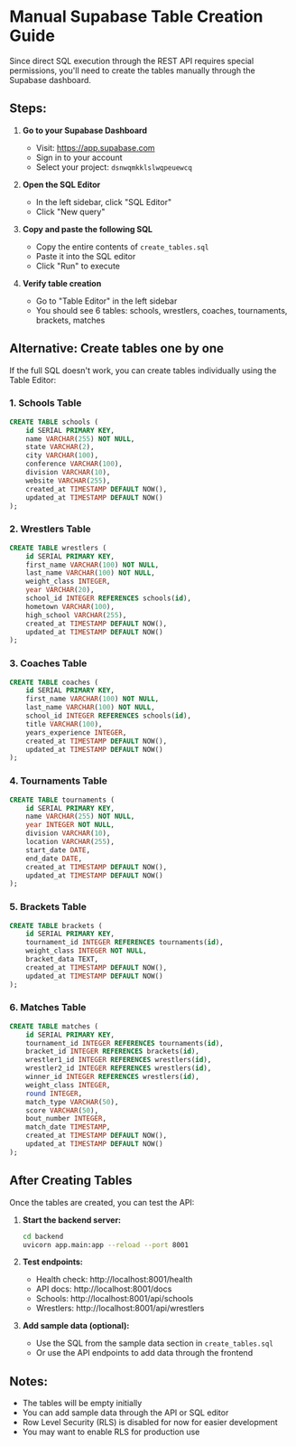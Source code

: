 # Manual Supabase Table Creation Guide

Since direct SQL execution through the REST API requires special permissions, you'll need to create the tables manually through the Supabase dashboard.

## Steps:

1. **Go to your Supabase Dashboard**
   - Visit: https://app.supabase.com
   - Sign in to your account
   - Select your project: `dsnwqmkklslwqpeuewcq`

2. **Open the SQL Editor**
   - In the left sidebar, click "SQL Editor"
   - Click "New query"

3. **Copy and paste the following SQL**
   - Copy the entire contents of `create_tables.sql`
   - Paste it into the SQL editor
   - Click "Run" to execute

4. **Verify table creation**
   - Go to "Table Editor" in the left sidebar
   - You should see 6 tables: schools, wrestlers, coaches, tournaments, brackets, matches

## Alternative: Create tables one by one

If the full SQL doesn't work, you can create tables individually using the Table Editor:

### 1. Schools Table
```sql
CREATE TABLE schools (
    id SERIAL PRIMARY KEY,
    name VARCHAR(255) NOT NULL,
    state VARCHAR(2),
    city VARCHAR(100),
    conference VARCHAR(100),
    division VARCHAR(10),
    website VARCHAR(255),
    created_at TIMESTAMP DEFAULT NOW(),
    updated_at TIMESTAMP DEFAULT NOW()
);
```

### 2. Wrestlers Table
```sql
CREATE TABLE wrestlers (
    id SERIAL PRIMARY KEY,
    first_name VARCHAR(100) NOT NULL,
    last_name VARCHAR(100) NOT NULL,
    weight_class INTEGER,
    year VARCHAR(20),
    school_id INTEGER REFERENCES schools(id),
    hometown VARCHAR(100),
    high_school VARCHAR(255),
    created_at TIMESTAMP DEFAULT NOW(),
    updated_at TIMESTAMP DEFAULT NOW()
);
```

### 3. Coaches Table
```sql
CREATE TABLE coaches (
    id SERIAL PRIMARY KEY,
    first_name VARCHAR(100) NOT NULL,
    last_name VARCHAR(100) NOT NULL,
    school_id INTEGER REFERENCES schools(id),
    title VARCHAR(100),
    years_experience INTEGER,
    created_at TIMESTAMP DEFAULT NOW(),
    updated_at TIMESTAMP DEFAULT NOW()
);
```

### 4. Tournaments Table
```sql
CREATE TABLE tournaments (
    id SERIAL PRIMARY KEY,
    name VARCHAR(255) NOT NULL,
    year INTEGER NOT NULL,
    division VARCHAR(10),
    location VARCHAR(255),
    start_date DATE,
    end_date DATE,
    created_at TIMESTAMP DEFAULT NOW(),
    updated_at TIMESTAMP DEFAULT NOW()
);
```

### 5. Brackets Table
```sql
CREATE TABLE brackets (
    id SERIAL PRIMARY KEY,
    tournament_id INTEGER REFERENCES tournaments(id),
    weight_class INTEGER NOT NULL,
    bracket_data TEXT,
    created_at TIMESTAMP DEFAULT NOW(),
    updated_at TIMESTAMP DEFAULT NOW()
);
```

### 6. Matches Table
```sql
CREATE TABLE matches (
    id SERIAL PRIMARY KEY,
    tournament_id INTEGER REFERENCES tournaments(id),
    bracket_id INTEGER REFERENCES brackets(id),
    wrestler1_id INTEGER REFERENCES wrestlers(id),
    wrestler2_id INTEGER REFERENCES wrestlers(id),
    winner_id INTEGER REFERENCES wrestlers(id),
    weight_class INTEGER,
    round INTEGER,
    match_type VARCHAR(50),
    score VARCHAR(50),
    bout_number INTEGER,
    match_date TIMESTAMP,
    created_at TIMESTAMP DEFAULT NOW(),
    updated_at TIMESTAMP DEFAULT NOW()
);
```

## After Creating Tables

Once the tables are created, you can test the API:

1. **Start the backend server:**
   ```bash
   cd backend
   uvicorn app.main:app --reload --port 8001
   ```

2. **Test endpoints:**
   - Health check: http://localhost:8001/health
   - API docs: http://localhost:8001/docs
   - Schools: http://localhost:8001/api/schools
   - Wrestlers: http://localhost:8001/api/wrestlers

3. **Add sample data (optional):**
   - Use the SQL from the sample data section in `create_tables.sql`
   - Or use the API endpoints to add data through the frontend

## Notes:
- The tables will be empty initially
- You can add sample data through the API or SQL editor
- Row Level Security (RLS) is disabled for now for easier development
- You may want to enable RLS for production use
